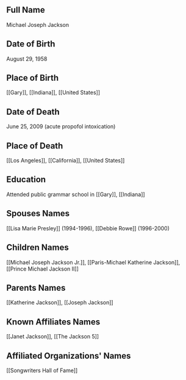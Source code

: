 ## Full Name
Michael Joseph Jackson

## Date of Birth
August 29, 1958

## Place of Birth
[[Gary]], [[Indiana]], [[United States]]

## Date of Death
June 25, 2009 (acute propofol intoxication)

## Place of Death
[[Los Angeles]], [[California]], [[United States]]

## Education
Attended public grammar school in [[Gary]], [[Indiana]]

## Spouses Names
[[Lisa Marie Presley]] (1994-1996), [[Debbie Rowe]] (1996-2000)

## Children Names
[[Michael Joseph Jackson Jr.]], [[Paris-Michael Katherine Jackson]], [[Prince Michael Jackson II]]

## Parents Names
[[Katherine Jackson]], [[Joseph Jackson]]

## Known Affiliates Names
[[Janet Jackson]], [[The Jackson 5]]

## Affiliated Organizations' Names
[[Songwriters Hall of Fame]]
